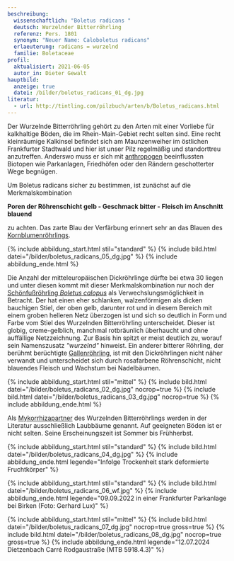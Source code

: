 ```yaml
---
beschreibung:
  wissenschaftlich: "Boletus radicans "
  deutsch: Wurzelnder Bitterröhrling
  referenz: Pers. 1801
  synonym: "Neuer Name: Caloboletus radicans"
  erlaeuterung: radicans = wurzelnd
  familie: Boletaceae
profil:
  aktualisiert: 2021-06-05
  autor_in: Dieter Gewalt
hauptbild:
  anzeige: true
  datei: /bilder/boletus_radicans_01_dg.jpg
literatur:
  - url: http://tintling.com/pilzbuch/arten/b/Boletus_radicans.html
---
```

Der Wurzelnde Bitterröhrling gehört zu den Arten mit einer Vorliebe für kalkhaltige Böden, die im Rhein-Main-Gebiet recht selten sind. Eine recht kleinräumige Kalkinsel befindet sich am Maunzenweiher im östlichen Frankfurter Stadtwald und hier ist unser Pilz regelmäßig und standorttreu anzutreffen. Anderswo muss er sich mit [anthropogen](anthropogen "Glossar") beeinflussten Biotopen wie Parkanlagen, Friedhöfen oder den Rändern geschotterter Wege begnügen. 

Um Boletus radicans sicher zu bestimmen, ist zunächst auf die Merkmalskombination

**Poren der Röhrenschicht gelb - Geschmack bitter - Fleisch im Anschnitt blauend**

zu achten. Das zarte Blau der Verfärbung erinnert sehr an das Blauen des [Kornblumenröhrlings](/pilze/gyroporus-cyanescens-kornblumenröhrling).

{% include abbildung_start.html stil="standard" %}
{% include bild.html datei="/bilder/boletus_radicans_05_dg.jpg" %}
{% include abbildung_ende.html %}

Die Anzahl der mitteleuropäischen Dickröhrlinge dürfte bei etwa 30 liegen und unter diesen kommt mit dieser Merkmalskombination nur noch der [Schönfußröhrling *Boletus calopus*](/pilze/boletus-calopus-schönfußröhrling) als Verwechslungsmöglichkeit in Betracht. Der hat einen eher schlanken, walzenförmigen als dicken bauchigen Stiel, der oben gelb, darunter rot und in diesem Bereich mit einem groben helleren Netz überzogen ist und sich so deutlich in Form und Farbe vom Stiel des Wurzelnden Bitterröhrling unterscheidet. Dieser ist globig, creme-gelblich, manchmal rotbräunlich überhaucht und ohne auffällige Netzzeichnung. Zur Basis hin spitzt er meist deutlich zu, worauf sein Namenszusatz *"wurzelnd"* hinweist. Ein anderer bitterer Röhrling, der berühmt berüchtigte [Gallenröhrling](/artikel/die-invasion-der-bitterlinge.html), ist mit den Dickröhrlingen nicht näher verwandt und unterscheidet sich durch rosafarbene Röhrenschicht, nicht blauendes Fleisch und Wachstum bei Nadelbäumen.

{% include abbildung_start.html stil="mittel" %}
{% include bild.html datei="/bilder/boletus_radicans_02_dg.jpg" nocrop=true %}
{% include bild.html datei="/bilder/boletus_radicans_03_dg.jpg" nocrop=true %}
{% include abbildung_ende.html %}

Als [Mykorrhizapartner](Mykorrhiza "Glossar") des Wurzelnden Bitterröhrlings werden in der Literatur ausschließlich Laubbäume genannt. Auf geeigneten Böden ist er nicht selten. Seine Erscheinungszeit ist Sommer bis Frühherbst.

{% include abbildung_start.html stil="standard" %}
{% include bild.html datei="/bilder/boletus_radicans_04_dg.jpg" %}
{% include abbildung_ende.html legende="Infolge Trockenheit stark deformierte Fruchtkörper" %}

{% include abbildung_start.html stil="standard" %}
{% include bild.html datei="/bilder/boletus_radicans_06_wf.jpg" %}
{% include abbildung_ende.html legende="09.09.2022 in einer Frankfurter Parkanlage bei Birken (Foto: Gerhard Lux)" %}

{% include abbildung_start.html stil="mittel" %}
{% include bild.html datei="/bilder/boletus_radicans_07_dg.jpg" nocrop=true gross=true %}
{% include bild.html datei="/bilder/boletus_radicans_08_dg.jpg" nocrop=true gross=true %}
{% include abbildung_ende.html legende="12.07.2024 Dietzenbach Carré Rodgaustraße (MTB 5918.4.3)" %}
